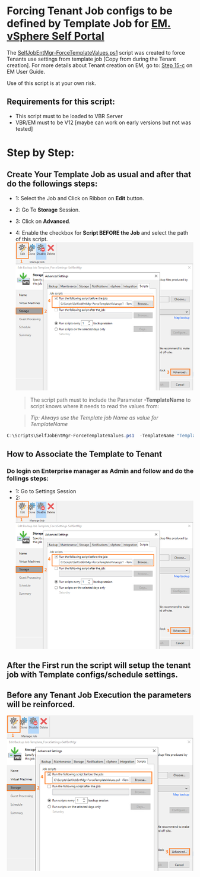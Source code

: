 # Forcing Tenant Job configs to be defined by Template Job for [EM. vSphere Self Portal](https://helpcenter.veeam.com/docs/backup/em/em_working_with_vsphere_portal.html?ver=120) 

The [SelfJobEntMgr-ForceTemplateValues.ps1](https://github.com/magnunscheffer/veeam/blob/main/selfportalem-forcetemplate/SelfJobEntMgr-ForceTemplateValues.ps1) script was created to force Tenants use settings from template job [Copy from during the Tenant creation]. For more details about Tenant creation on EM, go to: [ Step 15-c](https://helpcenter.veeam.com/docs/backup/em/em_adding_tenant_accounts.html?ver=120) on EM User Guide.

Use of this script is at your own risk.

## Requirements for this script:
- This script must to be loaded to VBR Server
- VBR/EM must to be V12 [maybe can work on early versions but not was tested]

# Step by Step:
## Create Your Template Job as usual and after that do the followings steps:
- 1: Select the Job and Click on Ribbon on **Edit** button.
- 2: Go To **Storage** Session.
- 3: Click on **Advanced**.
- 4: Enable the checkbox for **Script BEFORE the Job** and select the path of this script.  
![alt text](https://github.com/magnunscheffer/veeam/blob/main/selfportalem-forcetemplate/TemplateJobScript.png?raw=true)
  >The script path must to include the Parameter **-TemplateName** to script knows where it needs to read the values from:
  
  >*Tip: Always use the Template job Name as value for TemplateName*
  
```Powershell
C:\Scripts\SelfJobEntMgr-ForceTemplateValues.ps1  -TemplateName "Template_ForceSettings-SelfEntMgr"
```

## How to Associate the Template to Tenant
### Do login on Enterprise manager as Admin and follow and do the follings steps:
- 1: Go to Settings Session 
- 2: 
![alt text](https://github.com/magnunscheffer/veeam/blob/main/selfportalem-forcetemplate/TemplateJobScript.png?raw=true)

## After the First run the script will setup the tenant job with Template configs/schedule settings.

## Before any Tenant Job Execution the parameters will be reinforced. 

![alt text](https://github.com/magnunscheffer/veeam/blob/main/selfportalem-forcetemplate/TemplateJobScript.png?raw=true)


